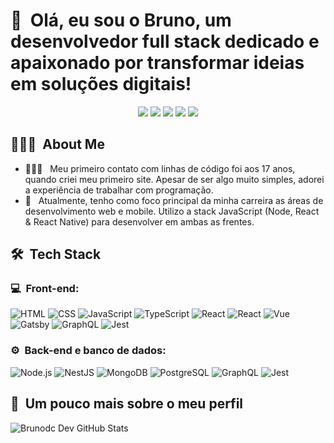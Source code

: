 <h1>👋 &nbsp;Olá, eu sou o Bruno, um desenvolvedor full stack dedicado e apaixonado por transformar ideias em soluções digitais!</h1>
<p align="center">
<a href="https://www.instagram.com/brunodoriacorrea/"><img src="https://img.shields.io/badge/-@brunodoriacorrea-E4405F?style=flat-square&logo=Instagram&logoColor=white"/></a>
<a href="https://encontreperto.com.br/"><img src="https://img.shields.io/badge/-encontreperto.com.br-3423A6?style=flat-square&logo=Google-Chrome&logoColor=white"/></a>
<a href="https://www.youtube.com/@Moralbr-"><img src="https://img.shields.io/badge/-Brunodc%20Dev-D62422?style=flatsquare&labelColor=D62422&logo=youtube&logoColor=white"/></a>
<a href="https://www.linkedin.com/in/bruno-doria-22a533275/"><img src="https://img.shields.io/badge/-Brunodc%20Dev-0077B5?style=flat-square&logo=Linkedin&logoColor=white"/></a>
<a href="mailto:brunodc.dev@gmail.com"><img src="https://img.shields.io/badge/-brunodc.dev@gmail.com-D14836?style=flat-square&logo=Gmail&logoColor=white"/></a>

</p>

<h2> 👨🏻‍💻 &nbsp;About Me </h2>

- 👨🏻‍💻 &nbsp; Meu primeiro contato com linhas de código foi aos 17 anos, quando criei meu primeiro site. Apesar de ser algo muito simples, adorei a experiência de trabalhar com programação.
- 🚀 &nbsp; Atualmente, tenho como foco principal da minha carreira as áreas de desenvolvimento web e mobile. Utilizo a stack JavaScript (Node, React & React Native) para desenvolver em ambas as frentes.

<h2> 🛠 &nbsp;Tech Stack</h2>
<h3>💻 &nbsp;Front-end:</h3>

![HTML](https://img.shields.io/badge/-HTML-333333?style=flat&logo=HTML5)
![CSS](https://img.shields.io/badge/-CSS-333333?style=flat&logo=CSS3&logoColor=1572B6)
![JavaScript](https://img.shields.io/badge/-JavaScript-333333?style=flat&logo=javascript)
![TypeScript](https://img.shields.io/badge/-TypeScript-333333?style=flat&logo=typescript&logoColor=2D79C7)
![React](https://img.shields.io/badge/-React-333333?style=flat&logo=react)
![React](https://img.shields.io/badge/-React%20Native-333333?style=flat&logo=react)
![Vue](https://img.shields.io/badge/-Vue-333333?style=flat&logo=vue.js)
![Gatsby](https://img.shields.io/badge/-Gatsby-333333?style=flat&logo=gatsby)
![GraphQL](https://img.shields.io/badge/-GraphQL-333333?style=flat&logo=graphql&logoColor=E535AB)
![Jest](https://img.shields.io/badge/-Jest-333333?style=flat&logo=jest&logoColor=E535AB)

<h3>⚙️ &nbsp;Back-end e banco de dados:</h3>

![Node.js](https://img.shields.io/badge/-Node.js-333333?style=flat&logo=node.js)
![NestJS](https://img.shields.io/badge/-NestJS-333333?style=flat&logo=nestjs&logoColor=E535AB)
![MongoDB](https://img.shields.io/badge/-MongoDB-333333?style=flat&logo=mongodb)
![PostgreSQL](https://img.shields.io/badge/-PostgreSQL-333333?style=flat&logo=postgresql)
![GraphQL](https://img.shields.io/badge/-GraphQL-333333?style=flat&logo=graphql&logoColor=E535AB)
![Jest](https://img.shields.io/badge/-Jest-333333?style=flat&logo=jest&logoColor=E535AB)

<h2>🚀 &nbsp;Um pouco mais sobre o meu perfil</h2>

![Brunodc Dev GitHub Stats](https://github-readme-stats.vercel.app/api?username=BrunodcDev&show_icons=true&theme=dracula)
